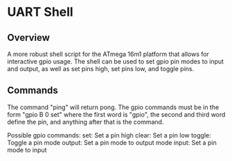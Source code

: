 # UART Shell

## Overview
A more robust shell script for the ATmega 16m1 platform that allows for interactive gpio usage. The shell can be used to set gpio pin modes to input and output, as well as set pins high, set pins low, and toggle pins. 

## Commands
The command "ping" will return pong. The gpio commands must be in the form "gpio B 0 set" where the first word is "gpio", the second and third word define the pin, and anything after that is the command.

Possible gpio commands:
    set: Set a pin high
    clear: Set a pin low
    toggle: Toggle a pin
    mode output: Set a pin mode to output
    mode input: Set a pin mode to input